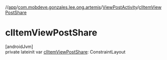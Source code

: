 //[app](../../../index.md)/[com.mobdeve.gonzales.lee.ong.artemis](../index.md)/[ViewPostActivity](index.md)/[clItemViewPostShare](cl-item-view-post-share.md)

# clItemViewPostShare

[androidJvm]\
private lateinit var [clItemViewPostShare](cl-item-view-post-share.md): ConstraintLayout
